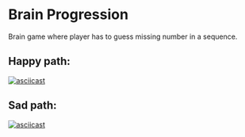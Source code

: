 # Brain Progression

Brain game where player has to guess missing number in a sequence.

## Happy path:

[![asciicast](https://asciinema.org/a/y52GOVKHNDeLttf4x3Artl6bh.svg)](https://asciinema.org/a/y52GOVKHNDeLttf4x3Artl6bh?autoplay=1&theme=solarized-light)

## Sad path:

[![asciicast](https://asciinema.org/a/I3QlRJ1sBwNnw8ny1kuUCQ7a2.svg)](https://asciinema.org/a/I3QlRJ1sBwNnw8ny1kuUCQ7a2?autoplay=1&theme=solarized-light)
